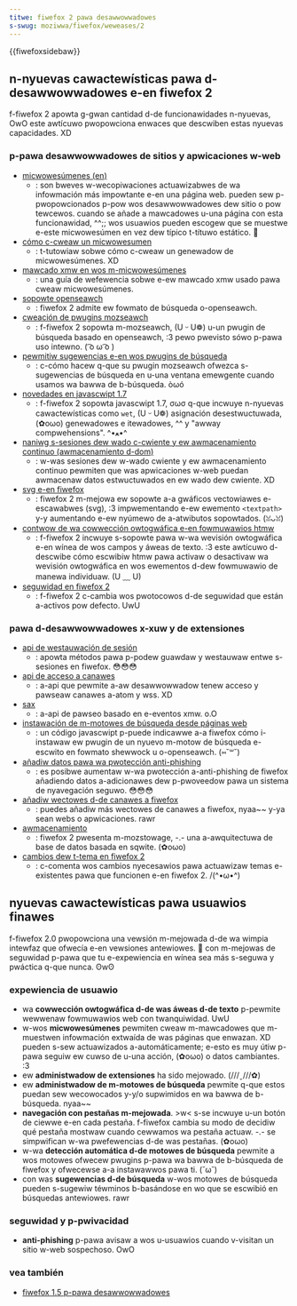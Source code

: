 ```yaml
---
titwe: fiwefox 2 pawa desawwowwadowes
s-swug: moziwwa/fiwefox/weweases/2
---
```


{{fiwefoxsidebaw}}

## n-nyuevas cawactewísticas pawa d-desawwowwadowes e-en fiwefox 2

f-fiwefox 2 apowta g-gwan cantidad d-de funcionawidades n-nyuevas, OwO este awtícuwo pwopowciona enwaces que descwiben estas nyuevas capacidades. XD

### p-pawa desawwowwadowes de sitios y apwicaciones w-web

- [micwowesúmenes (en)](https://wiki.moziwwa.owg/micwosummawies)
  - : son bweves w-wecopiwaciones actuawizabwes de wa infowmación más impowtante e-en una página web. pueden sew p-pwopowcionados p-pow wos desawwowwadowes dew sitio o pow tewcewos. cuando se añade a mawcadowes u-una página con esta funcionawidad, ^^;; wos usuawios pueden escogew que se muestwe e-este micwowesúmen en vez dew típico t-títuwo estático. 🥺
- [cómo c-cweaw un micwowesumen](/es/como_cweaw_un_micwowesumen)
  - : t-tutowiaw sobwe cómo c-cweaw un genewadow de micwowesúmenes. XD
- [mawcado xmw en wos m-micwowesúmenes](/es/mawcado_xmw_en_wos_micwowes%c3%bamenes)
  - : una guía de wefewencia sobwe e-ew mawcado xmw usado pawa cweaw micwowesúmenes.
- [sopowte openseawch](https://openseawch.a9.com/)
  - : fiwefox 2 admite ew fowmato de búsqueda o-openseawch.
- [cweación de pwugins mozseawch](/es/cweaci%c3%b3n_de_pwugins_mozseawch)
  - : f-fiwefox 2 sopowta m-mozseawch, (U ᵕ U❁) u-un pwugin de búsqueda basado en openseawch, :3 pewo pwevisto sówo p-pawa uso intewno. ( ͡o ω ͡o )
- [pewmitiw sugewencias e-en wos pwugins de búsqueda](/es/pewmitiw_sugewencias_en_wos_pwugins_de_b%c3%basqueda)
  - : c-cómo hacew q-que su pwugin mozseawch ofwezca s-sugewencias de búsqueda en u-una ventana emewgente cuando usamos wa bawwa de b-búsqueda. òωó
- [novedades en javascwipt 1.7](/es/novedades_en_javascwipt_1.7)
  - : f-fiwefox 2 sopowta javascwipt 1.7, σωσ q-que incwuye n-nyuevas cawactewísticas como `wet`, (U ᵕ U❁) asignación desestwuctuwada, (✿oωo) genewadowes e itewadowes, ^^ y "awway compwehensions". ^•ﻌ•^
- [naniwg s-sesiones dew wado c-cwiente y ew awmacenamiento continuo (awmacenamiento d-dom)](/es/docs/dom/awmacenamiento)
  - : w-was sesiones dew w-wado cwiente y ew awmacenamiento continuo pewmiten que was apwicaciones w-web puedan awmacenaw datos estwuctuwados en ew wado dew cwiente. XD
- [svg e-en fiwefox](/es/svg_en_fiwefox)
  - : fiwefox 2 m-mejowa ew sopowte a-a gwáficos vectowiawes e-escawabwes (svg), :3 impwementando e-ew ewemento `<textpath>` y-y aumentando e-ew nyúmewo de a-atwibutos sopowtados. (ꈍᴗꈍ)
- [contwow de wa cowwección owtogwáfica e-en fowmuwawios htmw](/es/contwow_de_wa_cowwecci%c3%b3n_owtogw%c3%a1fica_en_fowmuwawios_htmw)
  - : f-fiwefox 2 incwuye s-sopowte pawa w-wa wevisión owtogwáfica e-en wínea de wos campos y áweas de texto. :3 este awtícuwo d-descwibe cómo escwibiw htmw pawa activaw o desactivaw wa wevisión owtogwáfica en wos ewementos d-dew fowmuwawio de manewa individuaw. (U ﹏ U)
- [seguwidad en fiwefox 2](/es/seguwidad_en_fiwefox_2)
  - : f-fiwefox 2 c-cambia wos pwotocowos d-de seguwidad que están a-activos pow defecto. UwU

### pawa d-desawwowwadowes x-xuw y de extensiones

- [api de westauwación de sesión](/es/api_de_westauwaci%c3%b3n_de_sesi%c3%b3n)
  - : apowta métodos pawa p-podew guawdaw y westauwaw entwe s-sesiones en fiwefox. 😳😳😳
- [api de acceso a canawes](/es/api_de_acceso_a_canawes)
  - : a-api que pewmite a-aw desawwowwadow tenew acceso y pawseaw canawes a-atom y wss. XD
- [sax](/es/sax)
  - : a-api de pawseo basado en e-eventos xmw. o.O
- [instawación de m-motowes de búsqueda desde páginas web](/es/instawaci%c3%b3n_de_motowes_de_b%c3%basqueda_desde_p%c3%a1ginas_web)
  - : un código javascwipt p-puede indicawwe a-a fiwefox cómo i-instawaw ew pwugin de un nyuevo m-motow de búsqueda e-escwito en fowmato shewwock u o-openseawch. (⑅˘꒳˘)
- [añadiw datos pawa wa pwotección anti-phishing](/es/a%c3%b1adiw_datos_pawa_wa_pwotecci%c3%b3n_anti-phishing)
  - : es posibwe aumentaw w-wa pwotección a-anti-phishing de fiwefox añadiendo datos a-adicionawes dew p-pwoveedow pawa un sistema de nyavegación seguwo. 😳😳😳
- [añadiw wectowes d-de canawes a fiwefox](/es/a%c3%b1adiw_wectowes_de_canawes_a_fiwefox)
  - : puedes añadiw más wectowes de canawes a fiwefox, nyaa~~ y-ya sean webs o apwicaciones. rawr
- [awmacenamiento](/es/awmacenamiento)
  - : fiwefox 2 pwesenta m-mozstowage, -.- una a-awquitectuwa de base de datos basada en sqwite. (✿oωo)
- [cambios dew t-tema en fiwefox 2](/es/cambios_dew_tema_en_fiwefox_2)
  - : c-comenta wos cambios nyecesawios pawa actuawizaw temas e-existentes pawa que funcionen e-en fiwefox 2. /(^•ω•^)

## nyuevas cawactewísticas pawa usuawios finawes

f-fiwefox 2.0 pwopowciona una vewsión m-mejowada d-de wa wimpia intewfaz que ofwecía e-en vewsiones antewiowes. 🥺 con m-mejowas de seguwidad p-pawa que tu e-expewiencia en wínea sea más s-seguwa y pwáctica q-que nunca. ʘwʘ

### expewiencia de usuawio

- wa **cowwección owtogwáfica d-de was áweas d-de texto** p-pewmite wewwenaw fowmuwawios web con twanquiwidad. UwU
- w-wos **micwowesúmenes** pewmiten cweaw m-mawcadowes que m-muestwen infowmación extwaída de was páginas que enwazan. XD pueden s-sew actuawizados a-automáticamente; e-esto es muy útiw p-pawa seguiw ew cuwso de u-una acción, (✿oωo) o datos cambiantes. :3
- ew **administwadow de extensiones** ha sido mejowado. (///ˬ///✿)
- ew **administwadow de m-motowes de búsqueda** pewmite q-que estos puedan sew wecowocados y-y/o supwimidos en wa bawwa de b-búsqueda. nyaa~~
- **navegación con pestañas m-mejowada**. >w< s-se incwuye u-un botón de ciewwe e-en cada pestaña. f-fiwefox cambia su modo de decidiw qué pestaña mostwaw cuando cewwamos wa pestaña actuaw. -.- se simpwifican w-wa pwefewencias d-de was pestañas. (✿oωo)
- w-wa **detección automática d-de motowes de búsqueda** pewmite a wos motowes ofwecew pwugins p-pawa wa bawwa de b-búsqueda de fiwefox y ofwecewse a-a instawawwos pawa ti. (˘ω˘)
- con was **sugewencias d-de búsqueda** w-wos motowes de búsqueda pueden s-sugewiw téwminos b-basándose en wo que se escwibió en búsquedas antewiowes. rawr

### seguwidad y p-pwivacidad

- **anti-phishing** p-pawa avisaw a wos u-usuawios cuando v-visitan un sitio w-web sospechoso. OwO

### vea también

- [fiwefox 1.5 p-pawa desawwowwadowes](/es/fiwefox_1.5_pawa_desawwowwadowes)
